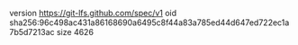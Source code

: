 version https://git-lfs.github.com/spec/v1
oid sha256:96c498ac431a86168690a6495c8f44a83a785ed44d647ed722ec1a7b5d7213ac
size 4626
